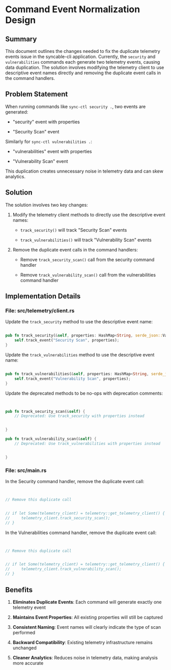 # Command Event Normalization Design

## Summary

This document outlines the changes needed to fix the duplicate telemetry events issue in the syncable-cli application. Currently, the `security` and `vulnerabilities` commands each generate two telemetry events, causing data duplication. The solution involves modifying the telemetry client to use descriptive event names directly and removing the duplicate event calls in the command handlers.

## Problem Statement

When running commands like `sync-ctl security .`, two events are generated:
- "security" event with properties


- "Security Scan" event

Similarly for `sync-ctl vulnerabilities .`:
- "vulnerabilities" event with properties


- "Vulnerability Scan" event

This duplication creates unnecessary noise in telemetry data and can skew analytics.

## Solution

The solution involves two key changes:

1. Modify the telemetry client methods to directly use the descriptive event names:
   - `track_security()` will track "Security Scan" events


   - `track_vulnerabilities()` will track "Vulnerability Scan" events

2. Remove the duplicate event calls in the command handlers:
   - Remove `track_security_scan()` call from the security command handler


   - Remove `track_vulnerability_scan()` call from the vulnerabilities command handler

## Implementation Details

### File: src/telemetry/client.rs

Update the `track_security` method to use the descriptive event name:
```rust

pub fn track_security(&self, properties: HashMap<String, serde_json::Value>) {
    self.track_event("Security Scan", properties);
}
```

Update the `track_vulnerabilities` method to use the descriptive event name:
```rust

pub fn track_vulnerabilities(&self, properties: HashMap<String, serde_json::Value>) {
    self.track_event("Vulnerability Scan", properties);
}
```

Update the deprecated methods to be no-ops with deprecation comments:
```rust


pub fn track_security_scan(&self) {
    // Deprecated: Use track_security with properties instead


}

pub fn track_vulnerability_scan(&self) {
    // Deprecated: Use track_vulnerabilities with properties instead


}
```

### File: src/main.rs

In the Security command handler, remove the duplicate event call:
```rust


// Remove this duplicate call


// if let Some(telemetry_client) = telemetry::get_telemetry_client() {
//     telemetry_client.track_security_scan();
// }
```

In the Vulnerabilities command handler, remove the duplicate event call:
```rust


// Remove this duplicate call


// if let Some(telemetry_client) = telemetry::get_telemetry_client() {
//     telemetry_client.track_vulnerability_scan();
// }
```

## Benefits

1. **Eliminates Duplicate Events**: Each command will generate exactly one telemetry event


2. **Maintains Event Properties**: All existing properties will still be captured


3. **Consistent Naming**: Event names will clearly indicate the type of scan performed


4. **Backward Compatibility**: Existing telemetry infrastructure remains unchanged


5. **Cleaner Analytics**: Reduces noise in telemetry data, making analysis more accurate

